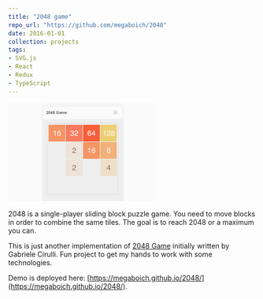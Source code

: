 ```yaml
---
title: "2048 game"
repo_url: "https://github.com/megaboich/2048"
date: 2016-01-01
collection: projects
tags: 
- SVG.js
- React
- Redux
- TypeScript
---
```

![Demo](https://github.com/megaboich/2048/raw/master/2048-demo.gif)

2048 is a single-player sliding block puzzle game. You need to
move blocks in order to combine the same tiles. The goal is to
reach 2048 or a maximum you can.

This is just another implementation of [2048 Game](https://github.com/gabrielecirulli/2048) initially written by Gabriele Cirulli.
Fun project to get my hands to work with some technologies.

Demo is deployed here: [https://megaboich.github.io/2048/](https://megaboich.github.io/2048/).